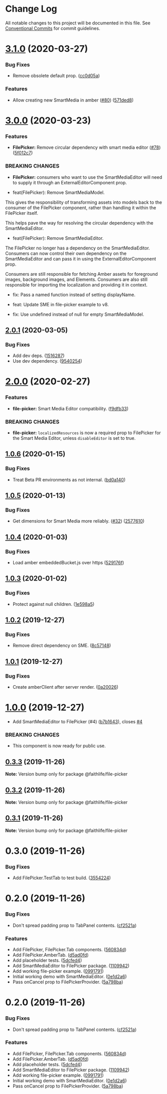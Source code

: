 # Change Log

All notable changes to this project will be documented in this file.
See [Conventional Commits](https://conventionalcommits.org) for commit guidelines.

# [3.1.0](https://git.faithlife.dev/Logos/FaithlifeEquipment/compare/@faithlife/file-picker@3.0.0...@faithlife/file-picker@3.1.0) (2020-03-27)


### Bug Fixes

* Remove obsolete default prop. ([cc0d05a](https://git.faithlife.dev/Logos/FaithlifeEquipment/commits/cc0d05a3870e681d529f36907a2429a8c8bc99f0))


### Features

* Allow creating new SmartMedia in amber ([#80](https://git.faithlife.dev/Logos/FaithlifeEquipment/issues/80)) ([571ded8](https://git.faithlife.dev/Logos/FaithlifeEquipment/commits/571ded8eb346a9126ef07251188cd4fa95c5bc28))





# [3.0.0](https://git.faithlife.dev/Logos/FaithlifeEquipment/compare/@faithlife/file-picker@2.0.1...@faithlife/file-picker@3.0.0) (2020-03-23)


### Features

* **FilePicker:** Remove circular dependency with smart media editor ([#78](https://git.faithlife.dev/Logos/FaithlifeEquipment/issues/78)) ([5f012c7](https://git.faithlife.dev/Logos/FaithlifeEquipment/commits/5f012c77fcbe576147379a7f87faa9f4b993f895))


### BREAKING CHANGES

* **FilePicker:** consumers who want to use the SmartMediaEditor will need to supply it through an ExternalEditorComponent prop.

* feat(FilePicker): Remove SmartMediaModel.

This gives the responsibility of transforming assets into models back to
the consumer of the FilePicker component, rather than handling it within
the FilePicker itself.

This helps pave the way for resolving the circular dependency with the
SmartMediaEditor.

* feat(FilePicker): Remove SmartMediaEditor.

The FilePicker no longer has a dependency on the SmartMediaEditor.
Consumers can now control their own dependency on the SmartMediaEditor
and can pass it in using the ExternalEditorComponent prop.

Consumers are still responsible for fetching Amber assets for foreground
images, background images, and Elements. Consumers are also still
responsible for importing the localization and providing it in context.

* fix: Pass a named function instead of setting displayName.

* feat: Update SME in file-picker example to v8.

* fix: Use undefined instead of null for empty SmartMediaModel.





## [2.0.1](https://git.faithlife.dev/Logos/FaithlifeEquipment/compare/@faithlife/file-picker@2.0.0...@faithlife/file-picker@2.0.1) (2020-03-05)


### Bug Fixes

* Add dev deps. ([1516287](https://git.faithlife.dev/Logos/FaithlifeEquipment/commits/1516287c1001b2531785e920bad08cf96eef5199))
* Use dev dependency. ([9540254](https://git.faithlife.dev/Logos/FaithlifeEquipment/commits/95402546afe23cc3d898aca125e0877e97cf9af0))





# [2.0.0](https://git.faithlife.dev/Logos/FaithlifeEquipment/compare/@faithlife/file-picker@1.0.6...@faithlife/file-picker@2.0.0) (2020-02-27)


### Features

* **file-picker:** Smart Media Editor compatibility. ([f9dfb33](https://git.faithlife.dev/Logos/FaithlifeEquipment/commits/f9dfb332f43d407d12d99ae18024640dc6f4908f))


### BREAKING CHANGES

* **file-picker:** `localizedResources` is now a required prop to FilePicker
for the Smart Media Editor, unless `disableEditor` is set to true.





## [1.0.6](https://git.faithlife.dev/Logos/FaithlifeEquipment/compare/@faithlife/file-picker@1.0.5...@faithlife/file-picker@1.0.6) (2020-01-15)


### Bug Fixes

* Treat Beta PR environments as not internal. ([bd0a140](https://git.faithlife.dev/Logos/FaithlifeEquipment/commits/bd0a1401ee44b1a641236c6e38aba78faba43f48))





## [1.0.5](https://git.faithlife.dev/Logos/FaithlifeEquipment/compare/@faithlife/file-picker@1.0.4...@faithlife/file-picker@1.0.5) (2020-01-13)


### Bug Fixes

* Get dimensions for Smart Media more reliably. ([#32](https://git.faithlife.dev/Logos/FaithlifeEquipment/issues/32)) ([2577610](https://git.faithlife.dev/Logos/FaithlifeEquipment/commits/2577610143515accc1d619886c5db5f4590c90b6))





## [1.0.4](https://git.faithlife.dev/Logos/FaithlifeEquipment/compare/@faithlife/file-picker@1.0.3...@faithlife/file-picker@1.0.4) (2020-01-03)


### Bug Fixes

* Load amber embeddedBucket.js over https ([529176f](https://git.faithlife.dev/Logos/FaithlifeEquipment/commits/529176f7cfc9ef64bd28bc8ed78dd69071fd699a))





## [1.0.3](https://git.faithlife.dev/Logos/FaithlifeEquipment/compare/@faithlife/file-picker@1.0.2...@faithlife/file-picker@1.0.3) (2020-01-02)


### Bug Fixes

* Protect against null children. ([1e598a5](https://git.faithlife.dev/Logos/FaithlifeEquipment/commits/1e598a51ca4dc9a47d1cefdfb1b89f1388fe7862))





## [1.0.2](https://git.faithlife.dev/Logos/FaithlifeEquipment/compare/@faithlife/file-picker@1.0.1...@faithlife/file-picker@1.0.2) (2019-12-27)


### Bug Fixes

* Remove direct dependency on SME. ([8c57148](https://git.faithlife.dev/Logos/FaithlifeEquipment/commits/8c571484cd0c8e47d8de06b16b2d603412d19b14))





## [1.0.1](https://git.faithlife.dev/Logos/FaithlifeEquipment/compare/@faithlife/file-picker@1.0.0...@faithlife/file-picker@1.0.1) (2019-12-27)


### Bug Fixes

* Create amberClient after server render. ([0a20026](https://git.faithlife.dev/Logos/FaithlifeEquipment/commits/0a200263cb9f78d0bb168da0cf88d9753a023e26))





# [1.0.0](https://git.faithlife.dev/Logos/FaithlifeEquipment/compare/@faithlife/file-picker@0.3.3...@faithlife/file-picker@1.0.0) (2019-12-27)


* Add SmartMediaEditor to FilePicker (#4) ([b7b1643](https://git.faithlife.dev/Logos/FaithlifeEquipment/commits/b7b1643022f01f18c9a8a139ef3d413a0743ca24)), closes [#4](https://git.faithlife.dev/Logos/FaithlifeEquipment/issues/4)


### BREAKING CHANGES

* This component is now ready for public use.





## [0.3.3](https://git.faithlife.dev/Logos/FaithlifeEquipment/compare/@faithlife/file-picker@0.3.2...@faithlife/file-picker@0.3.3) (2019-11-26)

**Note:** Version bump only for package @faithlife/file-picker





## [0.3.2](https://git.faithlife.dev/Logos/FaithlifeEquipment/compare/@faithlife/file-picker@0.3.1...@faithlife/file-picker@0.3.2) (2019-11-26)

**Note:** Version bump only for package @faithlife/file-picker





## [0.3.1](https://git.faithlife.dev/Logos/FaithlifeEquipment/compare/@faithlife/file-picker@0.3.0...@faithlife/file-picker@0.3.1) (2019-11-26)

**Note:** Version bump only for package @faithlife/file-picker





# 0.3.0 (2019-11-26)


### Bug Fixes

* Add FilePicker.TestTab to test build. ([3554224](https://git.faithlife.dev/Logos/FaithlifeEquipment/commits/355422459f4011e983d75eb7621f21ec8fa6a306))



# 0.2.0 (2019-11-26)


### Bug Fixes

* Don't spread padding prop to TabPanel contents. ([cf2521a](https://git.faithlife.dev/Logos/FaithlifeEquipment/commits/cf2521a57be244fd17592683900c0624961825c8))


### Features

* Add FilePicker, FilePicker.Tab components. ([560834d](https://git.faithlife.dev/Logos/FaithlifeEquipment/commits/560834dfcdf3cc13b5a651e082b312b198c3d31b))
* Add FilePicker.AmberTab. ([d5ad0fd](https://git.faithlife.dev/Logos/FaithlifeEquipment/commits/d5ad0fdb39d74dea17a0873d9d4f2b94c639bb45))
* Add placeholder tests. ([5dcfed4](https://git.faithlife.dev/Logos/FaithlifeEquipment/commits/5dcfed4828701339822fe749e8ab4919d348736b))
* Add SmartMediaEditor to FilePicker package. ([1109942](https://git.faithlife.dev/Logos/FaithlifeEquipment/commits/1109942c605b344d5b7eb6cdfc84425580c52eff))
* Add working file-picker example. ([0991791](https://git.faithlife.dev/Logos/FaithlifeEquipment/commits/09917910979c034ffee4b5f686dfb04216781f6d))
* Initial working demo with SmartMediaEditor. ([0e1d2a6](https://git.faithlife.dev/Logos/FaithlifeEquipment/commits/0e1d2a6cc04a0980b64f59e892c5db8375910b65))
* Pass onCancel prop to FilePickerProvider. ([5a798ba](https://git.faithlife.dev/Logos/FaithlifeEquipment/commits/5a798ba50710f525a258eba21c8a71ad44879a40))





# 0.2.0 (2019-11-26)


### Bug Fixes

* Don't spread padding prop to TabPanel contents. ([cf2521a](https://git.faithlife.dev/Logos/FaithlifeEquipment/commits/cf2521a57be244fd17592683900c0624961825c8))


### Features

* Add FilePicker, FilePicker.Tab components. ([560834d](https://git.faithlife.dev/Logos/FaithlifeEquipment/commits/560834dfcdf3cc13b5a651e082b312b198c3d31b))
* Add FilePicker.AmberTab. ([d5ad0fd](https://git.faithlife.dev/Logos/FaithlifeEquipment/commits/d5ad0fdb39d74dea17a0873d9d4f2b94c639bb45))
* Add placeholder tests. ([5dcfed4](https://git.faithlife.dev/Logos/FaithlifeEquipment/commits/5dcfed4828701339822fe749e8ab4919d348736b))
* Add SmartMediaEditor to FilePicker package. ([1109942](https://git.faithlife.dev/Logos/FaithlifeEquipment/commits/1109942c605b344d5b7eb6cdfc84425580c52eff))
* Add working file-picker example. ([0991791](https://git.faithlife.dev/Logos/FaithlifeEquipment/commits/09917910979c034ffee4b5f686dfb04216781f6d))
* Initial working demo with SmartMediaEditor. ([0e1d2a6](https://git.faithlife.dev/Logos/FaithlifeEquipment/commits/0e1d2a6cc04a0980b64f59e892c5db8375910b65))
* Pass onCancel prop to FilePickerProvider. ([5a798ba](https://git.faithlife.dev/Logos/FaithlifeEquipment/commits/5a798ba50710f525a258eba21c8a71ad44879a40))
